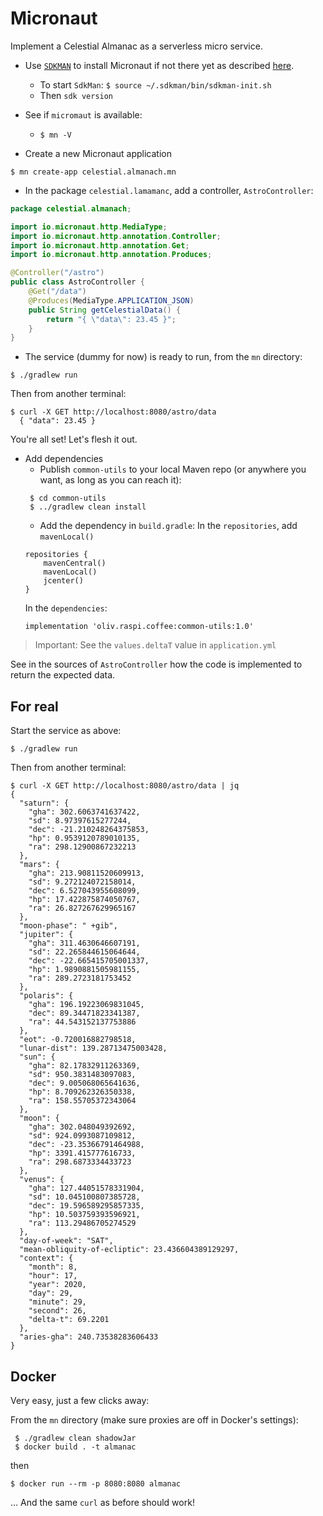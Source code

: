 # Micronaut
Implement a Celestial Almanac as a serverless micro service.

- Use [`SDKMAN`](https://sdkman.io/) to install Micronaut if not there yet
as described [here](https://micronaut-projects.github.io/micronaut-starter/latest/guide/#installation).
    - To start `SdkMan`: `$ source ~/.sdkman/bin/sdkman-init.sh`
    - Then `sdk version`

- See if `micromaut` is available:
    - `$ mn -V`

- Create a new Micronaut application
```
$ mn create-app celestial.almanach.mn
```
<!--    
> Note: From an IDE like IntelliJ, navigate to the newly created `mn/build.gradle`,
> right-click on it, choose `Mark Directory as` > `. . .`. 
-->

- In the package `celestial.lamamanc`, add a controller, `AstroController`:
```java
package celestial.almanach;

import io.micronaut.http.MediaType;
import io.micronaut.http.annotation.Controller;
import io.micronaut.http.annotation.Get;
import io.micronaut.http.annotation.Produces;

@Controller("/astro")
public class AstroController {
    @Get("/data")
    @Produces(MediaType.APPLICATION_JSON)
    public String getCelestialData() {
        return "{ \"data\": 23.45 }";
    }
}
```
- The service (dummy for now) is ready to run, from the `mn` directory:
```
$ ./gradlew run
```
Then from another terminal:
```
$ curl -X GET http://localhost:8080/astro/data
  { "data": 23.45 }
```

You're all set! Let's flesh it out.

- Add dependencies
    - Publish `common-utils` to your local Maven repo (or anywhere you want, as long as you can reach it):
    ```
     $ cd common-utils
     $ ../gradlew clean install
    ```      
    - Add the dependency in `build.gradle`:
    In the `repositories`, add `mavenLocal()`
    ```
    repositories {
        mavenCentral()
        mavenLocal()
        jcenter()
    }
    ```
    In the `dependencies`:
    ```
    implementation 'oliv.raspi.coffee:common-utils:1.0'
    ```  
> Important: See the `values.deltaT` value in `application.yml`
>  

See in the sources of `AstroController` how the code is implemented to return the expected data.

## For real
Start the service as above:
```
$ ./gradlew run
```
Then from another terminal:
```
$ curl -X GET http://localhost:8080/astro/data | jq
{
  "saturn": {
    "gha": 302.6063741637422,
    "sd": 8.97397615277244,
    "dec": -21.210248264375853,
    "hp": 0.9539120789010135,
    "ra": 298.12900867232213
  },
  "mars": {
    "gha": 213.90811520609913,
    "sd": 9.272124072158014,
    "dec": 6.527043955608099,
    "hp": 17.422875874050767,
    "ra": 26.827267629965167
  },
  "moon-phase": " +gib",
  "jupiter": {
    "gha": 311.4630646607191,
    "sd": 22.265844615064644,
    "dec": -22.665415705001337,
    "hp": 1.9890881505981155,
    "ra": 289.2723181753452
  },
  "polaris": {
    "gha": 196.19223069831045,
    "dec": 89.34471823341387,
    "ra": 44.543152137753886
  },
  "eot": -0.720016882798518,
  "lunar-dist": 139.28713475003428,
  "sun": {
    "gha": 82.17832911263369,
    "sd": 950.3831483097083,
    "dec": 9.005068065641636,
    "hp": 8.709262326350338,
    "ra": 158.55705372343064
  },
  "moon": {
    "gha": 302.048049392692,
    "sd": 924.0993087109812,
    "dec": -23.35366791464988,
    "hp": 3391.415777616733,
    "ra": 298.6873334433723
  },
  "venus": {
    "gha": 127.44051578331904,
    "sd": 10.045100807385728,
    "dec": 19.596589295857335,
    "hp": 10.503759393596921,
    "ra": 113.29486705274529
  },
  "day-of-week": "SAT",
  "mean-obliquity-of-ecliptic": 23.436604389129297,
  "context": {
    "month": 8,
    "hour": 17,
    "year": 2020,
    "day": 29,
    "minute": 29,
    "second": 26,
    "delta-t": 69.2201
  },
  "aries-gha": 240.73538283606433
}
```

## Docker
Very easy, just a few clicks away:

From the `mn` directory (make sure proxies are off in Docker's settings):
```
 $ ./gradlew clean shadowJar
 $ docker build . -t almanac
```
then
```
$ docker run --rm -p 8080:8080 almanac
```
... And the same `curl` as before should work!
